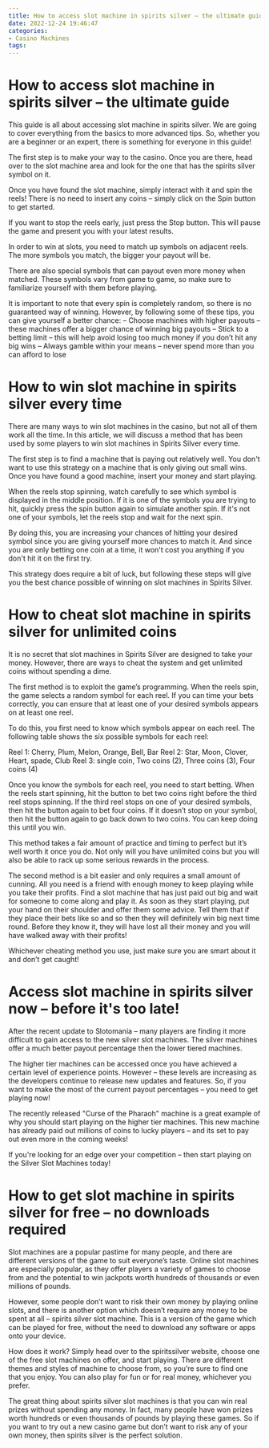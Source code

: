 ```yaml
---
title: How to access slot machine in spirits silver – the ultimate guide 
date: 2022-12-24 19:46:47
categories:
- Casino Machines
tags:
---
```



#  How to access slot machine in spirits silver – the ultimate guide 

This guide is all about accessing slot machine in spirits silver. We are going to cover everything from the basics to more advanced tips. So, whether you are a beginner or an expert, there is something for everyone in this guide!

The first step is to make your way to the casino. Once you are there, head over to the slot machine area and look for the one that has the spirits silver symbol on it. 

Once you have found the slot machine, simply interact with it and spin the reels! There is no need to insert any coins – simply click on the Spin button to get started. 

If you want to stop the reels early, just press the Stop button. This will pause the game and present you with your latest results. 

In order to win at slots, you need to match up symbols on adjacent reels. The more symbols you match, the bigger your payout will be. 

There are also special symbols that can payout even more money when matched. These symbols vary from game to game, so make sure to familiarize yourself with them before playing. 

It is important to note that every spin is completely random, so there is no guaranteed way of winning. However, by following some of these tips, you can give yourself a better chance: 
– Choose machines with higher payouts – these machines offer a bigger chance of winning big payouts 
– Stick to a betting limit – this will help avoid losing too much money if you don’t hit any big wins 
– Always gamble within your means – never spend more than you can afford to lose

#  How to win slot machine in spirits silver every time 

There are many ways to win slot machines in the casino, but not all of them work all the time. In this article, we will discuss a method that has been used by some players to win slot machines in Spirits Silver every time.

The first step is to find a machine that is paying out relatively well. You don't want to use this strategy on a machine that is only giving out small wins. Once you have found a good machine, insert your money and start playing.

When the reels stop spinning, watch carefully to see which symbol is displayed in the middle position. If it is one of the symbols you are trying to hit, quickly press the spin button again to simulate another spin. If it's not one of your symbols, let the reels stop and wait for the next spin.

By doing this, you are increasing your chances of hitting your desired symbol since you are giving yourself more chances to match it. And since you are only betting one coin at a time, it won't cost you anything if you don't hit it on the first try.

This strategy does require a bit of luck, but following these steps will give you the best chance possible of winning on slot machines in Spirits Silver.

#  How to cheat slot machine in spirits silver for unlimited coins 

It is no secret that slot machines in Spirits Silver are designed to take your money. However, there are ways to cheat the system and get unlimited coins without spending a dime. 

The first method is to exploit the game’s programming. When the reels spin, the game selects a random symbol for each reel. If you can time your bets correctly, you can ensure that at least one of your desired symbols appears on at least one reel. 

To do this, you first need to know which symbols appear on each reel. The following table shows the six possible symbols for each reel:

Reel 1: Cherry, Plum, Melon, Orange, Bell, Bar
Reel 2: Star, Moon, Clover, Heart, spade, Club
Reel 3: single coin, Two coins (2), Three coins (3), Four coins (4) 

Once you know the symbols for each reel, you need to start betting. When the reels start spinning, hit the button to bet two coins right before the third reel stops spinning. If the third reel stops on one of your desired symbols, then hit the button again to bet four coins. If it doesn’t stop on your symbol, then hit the button again to go back down to two coins. You can keep doing this until you win. 

This method takes a fair amount of practice and timing to perfect but it’s well worth it once you do. Not only will you have unlimited coins but you will also be able to rack up some serious rewards in the process. 

The second method is a bit easier and only requires a small amount of cunning. All you need is a friend with enough money to keep playing while you take their profits. Find a slot machine that has just paid out big and wait for someone to come along and play it. As soon as they start playing, put your hand on their shoulder and offer them some advice. Tell them that if they place their bets like so and so then they will definitely win big next time round. Before they know it, they will have lost all their money and you will have walked away with their profits! 

Whichever cheating method you use, just make sure you are smart about it and don’t get caught!

#  Access slot machine in spirits silver now – before it's too late! 
After the recent update to Slotomania – many players are finding it more difficult to gain access to the new silver slot machines. The silver machines offer a much better payout percentage then the lower tiered machines. 

The higher tier machines can be accessed once you have achieved a certain level of experience points. However – these levels are increasing as the developers continue to release new updates and features. So, if you want to make the most of the current payout percentages – you need to get playing now!

The recently released "Curse of the Pharaoh" machine is a great example of why you should start playing on the higher tier machines. This new machine has already paid out millions of coins to lucky players – and its set to pay out even more in the coming weeks!

If you're looking for an edge over your competition – then start playing on the Silver Slot Machines today!

#  How to get slot machine in spirits silver for free – no downloads required

Slot machines are a popular pastime for many people, and there are different versions of the game to suit everyone’s taste. Online slot machines are especially popular, as they offer players a variety of games to choose from and the potential to win jackpots worth hundreds of thousands or even millions of pounds.

However, some people don’t want to risk their own money by playing online slots, and there is another option which doesn’t require any money to be spent at all – spirits silver slot machine. This is a version of the game which can be played for free, without the need to download any software or apps onto your device.

How does it work? Simply head over to the spiritssilver website, choose one of the free slot machines on offer, and start playing. There are different themes and styles of machine to choose from, so you’re sure to find one that you enjoy. You can also play for fun or for real money, whichever you prefer.

The great thing about spirits silver slot machines is that you can win real prizes without spending any money. In fact, many people have won prizes worth hundreds or even thousands of pounds by playing these games. So if you want to try out a new casino game but don’t want to risk any of your own money, then spirits silver is the perfect solution.